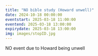```yaml
---
title: "NO bible study (Howard unwell)"
date: 2024-10-18 00:00:00
eventstart: 2025-03-18 11:00:00
eventend: 2025-03-18 13:00:00
expirydate: 2025-03-18 13:00:00
img: images/stopID.jpg
---
```


NO event due to Howard being unwell